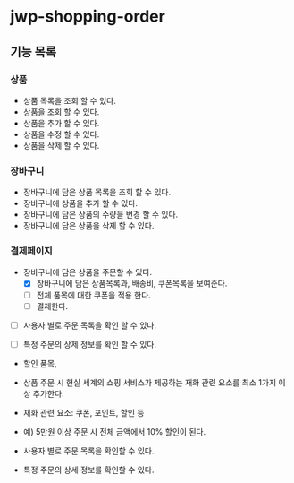 # jwp-shopping-order

## 기능 목록

### 상품
- 상품 목록을 조회 할 수 있다.
- 상품을 조회 할 수 있다.
- 상품을 추가 할 수 있다.
- 상품을 수정 할 수 있다.
- 상품을 삭제 할 수 있다.

### 장바구니
- 장바구니에 담은 상품 목록을 조회 할 수 있다.
- 장바구니에 상품을 추가 할 수 있다.
- 장바구니에 담은 상품의 수량을 변경 할 수 있다.
- 장바구니에 담은 상품을 삭제 할 수 있다.

### 결제페이지
- 장바구니에 담은 상품을 주문할 수 있다.
  - [x] 장바구니에 담은 상품목록과, 배송비, 쿠폰목록을 보여준다.
  - [ ] 전체 품목에 대한 쿠폰을 적용 한다.
  - [ ] 결제한다.
  
- [ ] 사용자 별로 주문 목록을 확인 할 수 있다.

- [ ] 특정 주문의 상제 정보를 확인 할 수 있다.

- 할인 품목, 
- 상품 주문 시 현실 세계의 쇼핑 서비스가 제공하는 재화 관련 요소를 최소 1가지 이상 추가한다.
- 재화 관련 요소: 쿠폰, 포인트, 할인 등
- 예) 5만원 이상 주문 시 전체 금액에서 10% 할인이 된다.

- 사용자 별로 주문 목록을 확인할 수 있다.

- 특정 주문의 상세 정보를 확인할 수 있다.
